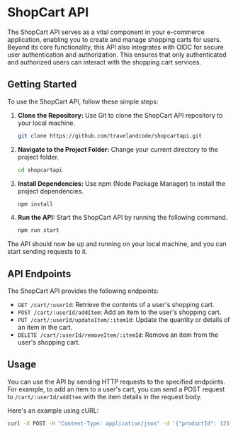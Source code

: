 # ShopCart API

The ShopCart API serves as a vital component in your e-commerce application, enabling you to create and manage shopping carts for users. Beyond its core functionality, this API also integrates with OIDC for secure user authentication and authorization. This ensures that only authenticated and authorized users can interact with the shopping cart services.

## Getting Started

To use the ShopCart API, follow these simple steps:

1. **Clone the Repository:** Use Git to clone the ShopCart API repository to your local machine.

    ```bash
    git clone https://github.com/travelandcode/shopcartapi.git
    ```

2. **Navigate to the Project Folder:** Change your current directory to the project folder.

    ```bash
    cd shopcartapi
    ```

3. **Install Dependencies:** Use npm (Node Package Manager) to install the project dependencies.

    ```bash
    npm install
    ```

4. **Run the API:** Start the ShopCart API by running the following command.

    ```bash
    npm run start
    ```

The API should now be up and running on your local machine, and you can start sending requests to it.

## API Endpoints

The ShopCart API provides the following endpoints:

- `GET /cart/:userId`: Retrieve the contents of a user's shopping cart.
- `POST /cart/:userId/addItem`: Add an item to the user's shopping cart.
- `PUT /cart/:userId/updateItem/:itemId`: Update the quantity or details of an item in the cart.
- `DELETE /cart/:userId/removeItem/:itemId`: Remove an item from the user's shopping cart.

## Usage

You can use the API by sending HTTP requests to the specified endpoints. For example, to add an item to a user's cart, you can send a POST request to `/cart/:userId/addItem` with the item details in the request body.

Here's an example using cURL:

```bash
curl -X POST -H "Content-Type: application/json" -d '{"productId": 123, "quantity": 2}' http://localhost:3000/cart/user123/addItem
